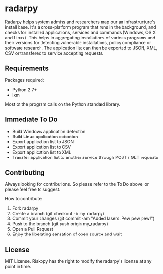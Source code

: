 # radarpy
Radarpy helps system admins and researchers map our an infrastructure's install base. It's a cross-platform program that runs in the background, and checks for installed applications, services and commands (Windows, OS X and Linux). This helps in aggregating installations of various programs and their versions for detecting vulnerable installations, policy compliance or software research. The application list can then be exported to JSON, XML, CSV or transfered to service accepting requests. 

## Requirements
Packages required:
- Python 2.7+
- lxml

Most of the program calls on the Python standard library.

## Immediate To Do 
- Build Windows application detection
- Build Linux application detection
- Export application list to JSON
- Export application list to CSV
- Export application list to XML
- Transfer application list to another service through POST / GET requests

## Contributing
Always looking for contributions. So please refer to the To Do above, or please feel free to suggest.

How to contribute:
1. Fork radarpy
2. Create a branch (git checkout -b my_radarpy)
3. Commit your changes (git commit -am "Added lasers. Pew pew pew!")
4. Push to the branch (git push origin my_radarpy)
5. Open a Pull Request
6. Enjoy the liberating sensation of open source and wait

## License 
MIT License. Riskopy has the right to modify the radarpy's license at any point in time. 